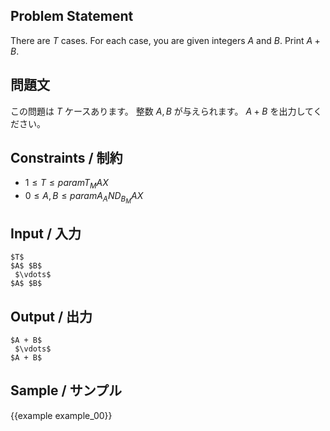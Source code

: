 <div markdown="1" class="lang-en">

Problem Statement
---------

There are $T$ cases.
For each case, you are given integers $A$ and $B$. Print $A + B$.

</div>
<div markdown="1" class="lang-ja">

問題文
---------

この問題は $T$ ケースあります。
整数 $A, B$ が与えられます。 $A + B$ を出力してください。

</div>

Constraints / 制約
---------

- $1 \leq T \leq {{param T_MAX}}$
- $0 \leq A, B \leq {{param A_AND_B_MAX}}$


Input / 入力
---------

```
$T$
$A$ $B$
 $\vdots$
$A$ $B$
```

Output / 出力
---------

```
$A + B$
 $\vdots$
$A + B$
```

Sample / サンプル
---------

{{example example_00}}
